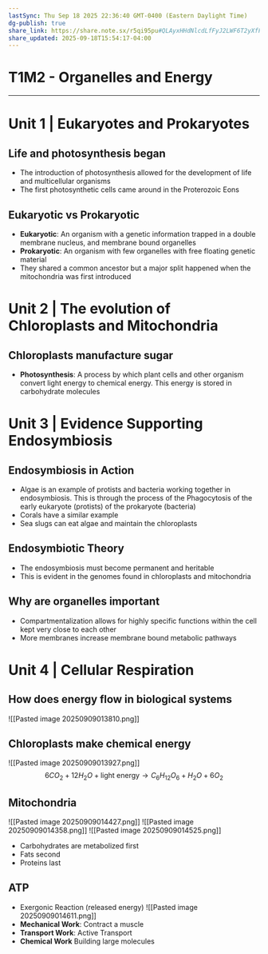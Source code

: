 ```yaml
---
lastSync: Thu Sep 18 2025 22:36:40 GMT-0400 (Eastern Daylight Time)
dg-publish: true
share_link: https://share.note.sx/r5qi95pu#QLAyxHHdNlcdLfFyJ2LWF6T2yXfFC8Tv4e9rs7MHD8c
share_updated: 2025-09-18T15:54:17-04:00
---
```

# T1M2 - Organelles and Energy
---
# Unit 1 | Eukaryotes and Prokaryotes
## Life and photosynthesis began
- The introduction of photosynthesis allowed for the development of life and multicellular organisms
- The first photosynthetic cells came around in the Proterozoic Eons
## Eukaryotic vs Prokaryotic
- **Eukaryotic**: An organism with a genetic information trapped in a double membrane nucleus, and membrane bound organelles
- **Prokaryotic**: An organism with few organelles with free floating genetic material
- They shared a common ancestor but a major split happened when the mitochondria was first introduced
# Unit 2 | The evolution of Chloroplasts and Mitochondria
## Chloroplasts manufacture sugar
- **Photosynthesis**: A process by which plant cells and other organism convert light energy to chemical energy. This energy is stored in carbohydrate molecules
# Unit 3 | Evidence Supporting Endosymbiosis
## Endosymbiosis in Action
- Algae is an example of protists and bacteria working together in endosymbiosis. This is through the process of the Phagocytosis of the early eukaryote (protists) of the prokaryote (bacteria)
- Corals have a similar example
- Sea slugs can eat algae and maintain the chloroplasts
## Endosymbiotic Theory
- The endosymbiosis must become permanent and heritable 
- This is evident in the genomes found in chloroplasts and mitochondria
## Why are organelles important
- Compartmentalization allows for highly specific functions within the cell kept very close to each other
- More membranes increase membrane bound metabolic pathways
# Unit 4 | Cellular Respiration
## How does energy flow in biological systems

![[Pasted image 20250909013810.png]]
## Chloroplasts make chemical energy

![[Pasted image 20250909013927.png]]
$$6CO_{2}+12H_{2}O+\text{light energy}\to C_{6}H_{12}O_{6}+H_{2}O+6O_{2}$$
## Mitochondria

![[Pasted image 20250909014427.png]]
![[Pasted image 20250909014358.png]]
![[Pasted image 20250909014525.png]]
- Carbohydrates are metabolized first
- Fats second
- Proteins last
## ATP

- Exergonic Reaction (released energy)
![[Pasted image 20250909014611.png]]
- **Mechanical Work**: Contract a muscle
- **Transport Work**: Active Transport
- **Chemical Work** Building large molecules
